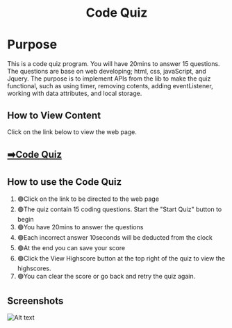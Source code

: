 <h1 align="center">Code Quiz

# Purpose
This is a code quiz program. You will have 20mins to answer 15 questions. The questions are base on web developing; html, css, javaScript, and Jquery. 
The purpose is to implement APIs from the lib to make the quiz functional, such as using timer, removing cotents, adding eventListener, working with data attributes, and local storage.

## How to View Content
Click on the link below to view the web page.
  
  
<a href="https://sophoanmeas.github.iocode-quiz/Develop/index.html" target="_blank"><h2>➡️Code Quiz</a>

## How to use the Code Quiz
  <ol>
    <li>🟢Click on the link to be directed to the web page</li>
  <li>🟢The quiz contain 15 coding questions. Start the "Start Quiz" button to begin</li>
  <li>🟢You have 20mins to answer the questions </li>
    <li>🟢Each incorrect answer 10seconds will be deducted from the clock</li>
    <li>🟢At the end you can save your score</li>
    <li>🟢Click the View Highscore button at the top right of the quiz to view the highscores.</li>
    <li>🟢You can clear the score or go back and retry the quiz again.</li>
  </ol>
  
## Screenshots
![Alt text](https://github.com/SophoanMeas/Carleton-University-Web-Dev/blob/main/04-Web-APIs/Develop/assets/img/screenshot.png)
